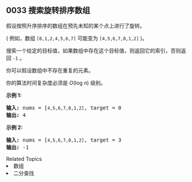 ## 0033 搜索旋转排序数组

<p>假设按照升序排序的数组在预先未知的某个点上进行了旋转。</p>

<p>( 例如，数组&nbsp;<code>[0,1,2,4,5,6,7]</code>&nbsp;可能变为&nbsp;<code>[4,5,6,7,0,1,2]</code>&nbsp;)。</p>

<p>搜索一个给定的目标值，如果数组中存在这个目标值，则返回它的索引，否则返回&nbsp;<code>-1</code>&nbsp;。</p>

<p>你可以假设数组中不存在重复的元素。</p>

<p>你的算法时间复杂度必须是&nbsp;<em>O</em>(log&nbsp;<em>n</em>) 级别。</p>

<p><strong>示例 1:</strong></p>

<pre><strong>输入:</strong> nums = [<code>4,5,6,7,0,1,2]</code>, target = 0
<strong>输出:</strong> 4
</pre>

<p><strong>示例&nbsp;2:</strong></p>

<pre><strong>输入:</strong> nums = [<code>4,5,6,7,0,1,2]</code>, target = 3
<strong>输出:</strong> -1</pre>
<div><div>Related Topics</div><div><li>数组</li><li>二分查找</li></div></div>